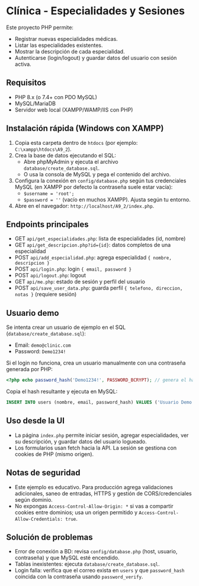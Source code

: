 # Clínica - Especialidades y Sesiones

Este proyecto PHP permite:

- Registrar nuevas especialidades médicas.
- Listar las especialidades existentes.
- Mostrar la descripción de cada especialidad.
- Autenticarse (login/logout) y guardar datos del usuario con sesión activa.

## Requisitos

- PHP 8.x (o 7.4+ con PDO MySQL)
- MySQL/MariaDB
- Servidor web local (XAMPP/WAMP/IIS con PHP)

## Instalación rápida (Windows con XAMPP)

1. Copia esta carpeta dentro de `htdocs` (por ejemplo: `C:\xampp\htdocs\A9_2`).
2. Crea la base de datos ejecutando el SQL:
   - Abre phpMyAdmin y ejecuta el archivo `database/create_database.sql`.
   - O usa la consola de MySQL y pega el contenido del archivo.
3. Configura la conexión en `config/database.php` según tus credenciales MySQL (en XAMPP por defecto la contraseña suele estar vacía):
   - `$username = 'root';`
   - `$password = ''` (vacío en muchos XAMPP). Ajusta según tu entorno.
4. Abre en el navegador: `http://localhost/A9_2/index.php`.

## Endpoints principales

- GET `api/get_especialidades.php`: lista de especialidades (id, nombre)
- GET `api/get_descripcion.php?id={id}`: datos completos de una especialidad
- POST `api/add_especialidad.php`: agrega especialidad `{ nombre, descripcion }`
- POST `api/login.php`: login `{ email, password }`
- POST `api/logout.php`: logout
- GET `api/me.php`: estado de sesión y perfil del usuario
- POST `api/save_user_data.php`: guarda perfil `{ telefono, direccion, notas }` (requiere sesión)

## Usuario demo

Se intenta crear un usuario de ejemplo en el SQL (`database/create_database.sql`):

- Email: `demo@clinic.com`
- Password: `Demo1234!`

Si el login no funciona, crea un usuario manualmente con una contraseña generada por PHP:

```php
<?php echo password_hash('Demo1234!', PASSWORD_BCRYPT); // genera el hash ?>
```

Copia el hash resultante y ejecuta en MySQL:

```sql
INSERT INTO users (nombre, email, password_hash) VALUES ('Usuario Demo', 'demo@clinic.com', 'AQUI_TU_HASH');
```

## Uso desde la UI

- La página `index.php` permite iniciar sesión, agregar especialidades, ver su descripción, y guardar datos del usuario logueado.
- Los formularios usan fetch hacia la API. La sesión se gestiona con cookies de PHP (mismo origen).

## Notas de seguridad

- Este ejemplo es educativo. Para producción agrega validaciones adicionales, saneo de entradas, HTTPS y gestión de CORS/credenciales según dominio.
- No expongas `Access-Control-Allow-Origin: *` si vas a compartir cookies entre dominios; usa un origen permitido y `Access-Control-Allow-Credentials: true`.

## Solución de problemas

- Error de conexión a BD: revisa `config/database.php` (host, usuario, contraseña) y que MySQL esté encendido.
- Tablas inexistentes: ejecuta `database/create_database.sql`.
- Login falla: verifica que el correo exista en `users` y que `password_hash` coincida con la contraseña usando `password_verify`.
